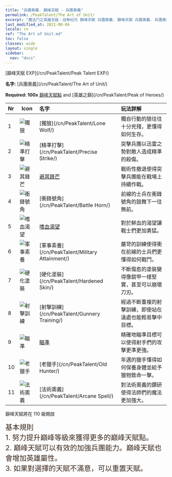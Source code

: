 ```yaml
---
title: "兵團奧義. 巔峰天賦 - 兵團奧義"
permalink: /PeakTalent/The Art of Unit/
excerpt: "魔法门之英雄无敌：战争纪元 巔峰天賦 兵團奧義. 巔峰天賦 兵團奧義. 兵團奧義"
last_modified_at: 2021-08-04
locale: cn
ref: "The Art of Unit.md"
toc: false
classes: wide
layout: single
sidebar:
  nav: "docs"
---
```


  [巔峰天賦 EXP](/cn/PeakTalent/Peak Talent EXP/)

  **名字:** [兵團奧義](/cn/PeakTalent/The Art of Unit/)

  **Required: 100x** [巔峰天賦點](/cn/Items/con_934/) and [英雄之巔](/cn/PeakTalent/Peak of Heroes/)

  | Nr | Icon | 名字 | 玩法詳解 |
  |:---|------|:-----------|:-----------|
  | 1 | ![獨狼](/images/pt/talent_2001.png) | [獨狼](/cn/PeakTalent/Lone Wolf/) | 獨自行動的狼往往十分兇殘，更懂得如何生存。 |
  | 2 | ![精準打擊](/images/pt/talent_2002.png) | [精準打擊](/cn/PeakTalent/Precise Strike/) | 突擊兵團以迅雷之勢對敵人造成精準的殺傷。 |
  | 3 | ![避其鋒芒](/images/pt/talent_2003.png) | [避其鋒芒](/cn/PeakTalent/Concealment/) | 戰術性撤退使得突擊兵團能在戰場上持續作戰。 |
  | 4 | ![衝鋒號角](/images/pt/talent_2004.png) | [衝鋒號角](/cn/PeakTalent/Battle Horn/) | 前線的士兵在衝鋒號角的鼓舞下一往無前。 |
  | 5 | ![嗜血渴望](/images/pt/talent_2005.png) | [嗜血渴望](/cn/PeakTalent/Bloodthirsty/) | 對於鮮血的渴望讓戰士們更加勇猛。 |
  | 6 | ![軍事素養](/images/pt/talent_2006.png) | [軍事素養](/cn/PeakTalent/Military Attainment/) | 嚴苛的訓練使得衝在前線的士兵們更懂得如何戰鬥。 |
  | 7 | ![硬化塗裝](/images/pt/talent_2007.png) | [硬化塗裝](/cn/PeakTalent/Hardened Skin/) | 不斷傷愈的塗裝變得像鎧甲一樣堅實，甚至可以崩壞刀刃。 |
  | 8 | ![射擊訓練](/images/pt/talent_2008.png) | [射擊訓練](/cn/PeakTalent/Gunnery Training/) | 經過不斷重複的射擊訓練，即使站在遠處也能輕易擊中目標。 |
  | 9 | ![瞄準](/images/pt/talent_2009.png) | [瞄準](/cn/PeakTalent/Aiming/) | 精確地瞄準目標可以使得射手們的攻擊更準更強。 |
  | 10 | ![老獵手](/images/pt/talent_2010.png) | [老獵手](/cn/PeakTalent/Old Hunter/) | 年邁的獵手懂得如何保養身體並給予獵物致命一擊。 |
  | 11 | ![法術奧義](/images/pt/talent_2011.png) | [法術奧義](/cn/PeakTalent/Arcane Spell/) | 對法術奧義的鑽研使得法師們的魔法更加強大。 |



  巔峰天賦將在 110 級開啟

  <span style="color: #3c2a1e;font-size:22px">基本規則</span><br/><span style="color: #3c2a1e;font-size:22px">1. 努力提升巔峰等級來獲得更多的巔峰天賦點。</span><br/><span style="color: #3c2a1e;font-size:22px">2. 巔峰天賦可以有效的加強兵團能力。巔峰天賦也會增加英雄屬性。</span><br/><span style="color: #3c2a1e;font-size:22px">3. 如果對選擇的天賦不滿意，可以重置天賦。</span><br/>


